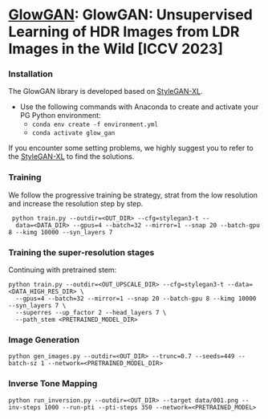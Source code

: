 # [GlowGAN](https://glowgan.mpi-inf.mpg.de/resource/glowgan.pdf): GlowGAN: Unsupervised Learning of HDR Images from LDR Images in the Wild [ICCV 2023]


### Installation
The GlowGAN library is developed based on [StyleGAN-XL](https://github.com/autonomousvision/stylegan-xl).
- Use the following commands with Anaconda to create and activate your PG Python environment:
  - ```conda env create -f environment.yml```
  - ```conda activate glow_gan```

If you encounter some setting problems, we highly suggest you to refer to the [StyleGAN-XL](https://github.com/autonomousvision/stylegan-xl) to find the solutions.

### Training
We follow the progressive training be strategy, strat from the low resolution and increase the resolution step by step.

```
 python train.py --outdir=<OUT_DIR> --cfg=stylegan3-t -- 
  data=<DATA_DIR> --gpus=4 --batch=32 --mirror=1 --snap 20 --batch-gpu 8 --kimg 10000 --syn_layers 7
```
### Training the super-resolution stages
Continuing with pretrained stem:
```
python train.py --outdir=<OUT_UPSCALE_DIR> --cfg=stylegan3-t --data=<DATA_HIGH_RES_DIR> \
  --gpus=4 --batch=32 --mirror=1 --snap 20 --batch-gpu 8 --kimg 10000 --syn_layers 7 \
  --superres --up_factor 2 --head_layers 7 \
  --path_stem <PRETRAINED_MODEL_DIR>
```

### Image Generation
```
python gen_images.py --outdir=<OUT_DIR> --trunc=0.7 --seeds=449 --batch-sz 1 --network=<PRETRAINED_MODEL_DIR>
```

### Inverse Tone Mapping
```
python run_inversion.py --outdir=<OUT_DIR> --target data/001.png --inv-steps 1000 --run-pti --pti-steps 350 --network=<PRETRAINED_MODEL>
```




